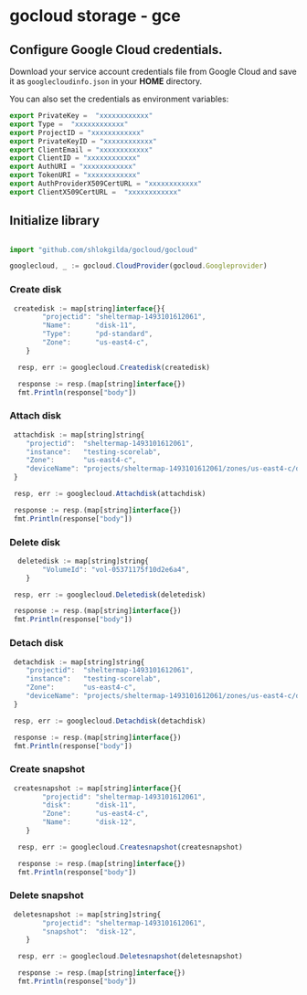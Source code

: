 # gocloud storage - gce

## Configure Google Cloud credentials.

Download your service account credentials file from Google Cloud and save it as `googlecloudinfo.json` in your <b>HOME</b> directory.

You can also set the credentials as environment variables:
```js
export PrivateKey =  "xxxxxxxxxxxx"
export Type =  "xxxxxxxxxxxx"
export ProjectID = "xxxxxxxxxxxx"
export PrivateKeyID = "xxxxxxxxxxxx"
export ClientEmail = "xxxxxxxxxxxx"
export ClientID = "xxxxxxxxxxxx"
export AuthURI = "xxxxxxxxxxxx"
export TokenURI = "xxxxxxxxxxxx"
export AuthProviderX509CertURL = "xxxxxxxxxxxx"
export ClientX509CertURL =  "xxxxxxxxxxxx"
```

## Initialize library

```js

import "github.com/shlokgilda/gocloud/gocloud"

googlecloud, _ := gocloud.CloudProvider(gocloud.Googleprovider)
```

### Create disk

```js
 createdisk := map[string]interface{}{
		"projectid": "sheltermap-1493101612061",
		"Name":      "disk-11",
		"Type":      "pd-standard",
		"Zone":      "us-east4-c",
	}

  resp, err := googlecloud.Createdisk(createdisk)

  response := resp.(map[string]interface{})
  fmt.Println(response["body"])

  ```

### Attach disk

```js
 attachdisk := map[string]string{
    "projectid":  "sheltermap-1493101612061",
    "instance":   "testing-scorelab",
    "Zone":       "us-east4-c",
    "deviceName": "projects/sheltermap-1493101612061/zones/us-east4-c/disks/disk-12",
 }

 resp, err := googlecloud.Attachdisk(attachdisk)

 response := resp.(map[string]interface{})
 fmt.Println(response["body"])
```
### Delete disk

```js
  deletedisk := map[string]string{
		"VolumeId": "vol-05371175f10d2e6a4",
	}

 resp, err := googlecloud.Deletedisk(deletedisk)

 response := resp.(map[string]interface{})
 fmt.Println(response["body"])
```

### Detach disk

```js
 detachdisk := map[string]string{
	"projectid":  "sheltermap-1493101612061",
	"instance":   "testing-scorelab",
	"Zone":       "us-east4-c",
	"deviceName": "projects/sheltermap-1493101612061/zones/us-east4-c/disks/disk-12",
 }

 resp, err := googlecloud.Detachdisk(detachdisk)

 response := resp.(map[string]interface{})
 fmt.Println(response["body"])
```

### Create snapshot

```js
 createsnapshot := map[string]interface{}{
		"projectid": "sheltermap-1493101612061",
		"disk":      "disk-11",
		"Zone":      "us-east4-c",
		"Name":      "disk-12",
	}

  resp, err := googlecloud.Createsnapshot(createsnapshot)

  response := resp.(map[string]interface{})
  fmt.Println(response["body"])
```

### Delete snapshot

```js
 deletesnapshot := map[string]string{
		"projectid": "sheltermap-1493101612061",
		"snapshot":  "disk-12",
	}

  resp, err := googlecloud.Deletesnapshot(deletesnapshot)

  response := resp.(map[string]interface{})
  fmt.Println(response["body"])
```